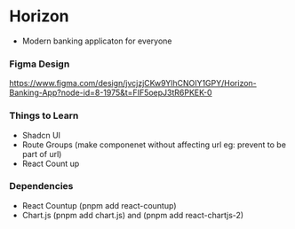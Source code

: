 # Horizon

- Modern banking applicaton for everyone

### Figma Design

https://www.figma.com/design/jvcjzjCKw9YlhCNOIY1GPY/Horizon-Banking-App?node-id=8-1975&t=FIF5oepJ3tR6PKEK-0

### Things to Learn

- Shadcn UI
- Route Groups (make componenet without affecting url eg: prevent to be part of url)
- React Count up

### Dependencies

- React Countup (pnpm add react-countup)
- Chart.js (pnpm add chart.js) and (pnpm add react-chartjs-2)

